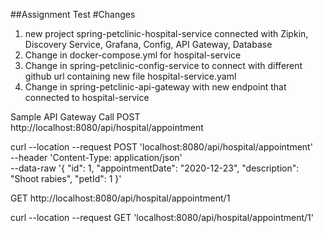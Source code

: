 ##Assignment Test
#Changes
1. new project spring-petclinic-hospital-service connected with Zipkin, Discovery Service, Grafana, Config, API Gateway, Database
2. Change in docker-compose.yml for hospital-service
3. Change in spring-petclinic-config-service to connect with different github url containing new file hospital-service.yaml
4. Change in spring-petclinic-api-gateway with new endpoint that connected to hospital-service

Sample API Gateway Call
POST http://localhost:8080/api/hospital/appointment

curl --location --request POST 'localhost:8080/api/hospital/appointment' \
--header 'Content-Type: application/json' \
--data-raw '{
    "id": 1,
    "appointmentDate": "2020-12-23",
    "description": "Shoot rabies",
    "petId": 1
}'

GET http://localhost:8080/api/hospital/appointment/1

curl --location --request GET 'localhost:8080/api/hospital/appointment/1'
